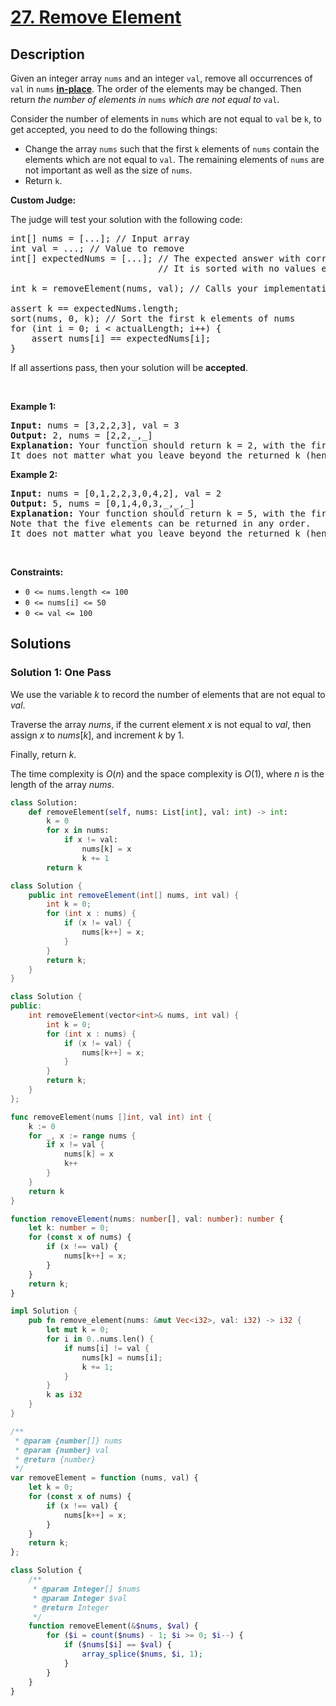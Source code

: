# [27. Remove Element](https://leetcode.com/problems/remove-element)


## Description

<p>Given an integer array <code>nums</code> and an integer <code>val</code>, remove all occurrences of <code>val</code> in <code>nums</code> <a href="https://en.wikipedia.org/wiki/In-place_algorithm" target="_blank"><strong>in-place</strong></a>. The order of the elements may be changed. Then return <em>the number of elements in </em><code>nums</code><em> which are not equal to </em><code>val</code>.</p>

<p>Consider the number of elements in <code>nums</code> which are not equal to <code>val</code> be <code>k</code>, to get accepted, you need to do the following things:</p>

<ul>
	<li>Change the array <code>nums</code> such that the first <code>k</code> elements of <code>nums</code> contain the elements which are not equal to <code>val</code>. The remaining elements of <code>nums</code> are not important as well as the size of <code>nums</code>.</li>
	<li>Return <code>k</code>.</li>
</ul>

<p><strong>Custom Judge:</strong></p>

<p>The judge will test your solution with the following code:</p>

<pre>
int[] nums = [...]; // Input array
int val = ...; // Value to remove
int[] expectedNums = [...]; // The expected answer with correct length.
                            // It is sorted with no values equaling val.

int k = removeElement(nums, val); // Calls your implementation

assert k == expectedNums.length;
sort(nums, 0, k); // Sort the first k elements of nums
for (int i = 0; i &lt; actualLength; i++) {
    assert nums[i] == expectedNums[i];
}
</pre>

<p>If all assertions pass, then your solution will be <strong>accepted</strong>.</p>

<p>&nbsp;</p>
<p><strong class="example">Example 1:</strong></p>

<pre>
<strong>Input:</strong> nums = [3,2,2,3], val = 3
<strong>Output:</strong> 2, nums = [2,2,_,_]
<strong>Explanation:</strong> Your function should return k = 2, with the first two elements of nums being 2.
It does not matter what you leave beyond the returned k (hence they are underscores).
</pre>

<p><strong class="example">Example 2:</strong></p>

<pre>
<strong>Input:</strong> nums = [0,1,2,2,3,0,4,2], val = 2
<strong>Output:</strong> 5, nums = [0,1,4,0,3,_,_,_]
<strong>Explanation:</strong> Your function should return k = 5, with the first five elements of nums containing 0, 0, 1, 3, and 4.
Note that the five elements can be returned in any order.
It does not matter what you leave beyond the returned k (hence they are underscores).
</pre>

<p>&nbsp;</p>
<p><strong>Constraints:</strong></p>

<ul>
	<li><code>0 &lt;= nums.length &lt;= 100</code></li>
	<li><code>0 &lt;= nums[i] &lt;= 50</code></li>
	<li><code>0 &lt;= val &lt;= 100</code></li>
</ul>

## Solutions

### Solution 1: One Pass

We use the variable $k$ to record the number of elements that are not equal to $val$.

Traverse the array $nums$, if the current element $x$ is not equal to $val$, then assign $x$ to $nums[k]$, and increment $k$ by $1$.

Finally, return $k$.

The time complexity is $O(n)$ and the space complexity is $O(1)$, where $n$ is the length of the array $nums$.

<!-- tabs:start -->

```python
class Solution:
    def removeElement(self, nums: List[int], val: int) -> int:
        k = 0
        for x in nums:
            if x != val:
                nums[k] = x
                k += 1
        return k
```

```java
class Solution {
    public int removeElement(int[] nums, int val) {
        int k = 0;
        for (int x : nums) {
            if (x != val) {
                nums[k++] = x;
            }
        }
        return k;
    }
}
```

```cpp
class Solution {
public:
    int removeElement(vector<int>& nums, int val) {
        int k = 0;
        for (int x : nums) {
            if (x != val) {
                nums[k++] = x;
            }
        }
        return k;
    }
};
```

```go
func removeElement(nums []int, val int) int {
	k := 0
	for _, x := range nums {
		if x != val {
			nums[k] = x
			k++
		}
	}
	return k
}
```

```ts
function removeElement(nums: number[], val: number): number {
    let k: number = 0;
    for (const x of nums) {
        if (x !== val) {
            nums[k++] = x;
        }
    }
    return k;
}
```

```rust
impl Solution {
    pub fn remove_element(nums: &mut Vec<i32>, val: i32) -> i32 {
        let mut k = 0;
        for i in 0..nums.len() {
            if nums[i] != val {
                nums[k] = nums[i];
                k += 1;
            }
        }
        k as i32
    }
}
```

```js
/**
 * @param {number[]} nums
 * @param {number} val
 * @return {number}
 */
var removeElement = function (nums, val) {
    let k = 0;
    for (const x of nums) {
        if (x !== val) {
            nums[k++] = x;
        }
    }
    return k;
};
```

```php
class Solution {
    /**
     * @param Integer[] $nums
     * @param Integer $val
     * @return Integer
     */
    function removeElement(&$nums, $val) {
        for ($i = count($nums) - 1; $i >= 0; $i--) {
            if ($nums[$i] == $val) {
                array_splice($nums, $i, 1);
            }
        }
    }
}
```

<!-- tabs:end -->

<!-- end -->
